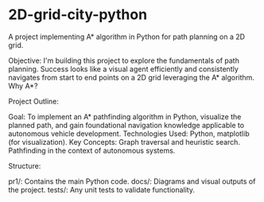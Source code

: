 # 2D-grid-city-python
A project implementing A* algorithm in Python for path planning on a 2D grid.

Objective: I'm building this project to explore the fundamentals of path planning. Success looks like a visual agent efficiently and consistently navigates from start to end points on a 2D grid leveraging the A* algorithm. Why A*?

Project Outline:

Goal: To implement an A* pathfinding algorithm in Python, visualize the planned path, and gain foundational navigation knowledge applicable to autonomous vehicle development. Technologies Used: Python, matplotlib (for visualization). Key Concepts: Graph traversal and heuristic search. Pathfinding in the context of autonomous systems.

Structure:

pr1/: Contains the main Python code.
docs/: Diagrams and visual outputs of the project.
tests/: Any unit tests to validate functionality.
